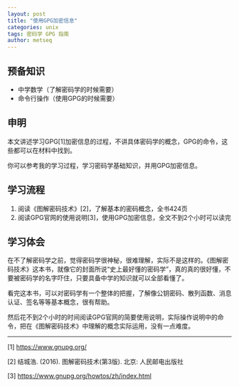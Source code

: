 ```yaml
---
layout: post
title: "使用GPG加密信息"
categories: unix
tags: 密码学 GPG 指南
author: metseq
---
```


## 预备知识
- 中学数学（了解密码学的时候需要）
- 命令行操作（使用GPG的时候需要）

## 申明
本文讲述学习GPG[1]加密信息的过程，不讲具体密码学的概念，GPG的命令，这些都可以在材料中找到。

你可以参考我的学习过程，学习密码学基础知识，并用GPG加密信息。

## 学习流程
1. 阅读《图解密码技术》[2]，了解基本的密码概念，全书424页
2. 阅读GPG官网的使用说明[3]，使用GPG加密信息，全文不到2个小时可以读完

## 学习体会
在不了解密码学之前，觉得密码学很神秘，很难理解，实际不是这样的。《图解密码技术》这本书，就像它的封面所说“史上最好懂的密码学”，真的真的很好懂，不要被密码学的名字吓住，只要具备中学的知识就可以全部看懂了。

看完这本书，可以对密码学有一个整体的把握，了解像公钥密码、散列函数、消息认证、签名等等基本概念，很有帮助。

然后花不到2个小时的时间阅读GPG官网的简要使用说明，实际操作说明中的命令，把在《图解密码技术》中理解的概念实际运用，没有一点难度。

---
[1] https://www.gnupg.org/

[2] 结城浩. (2016). 图解密码技术(第3版). 北京: 人民邮电出版社

[3] https://www.gnupg.org/howtos/zh/index.html
